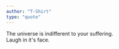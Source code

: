 ```yaml
---
author: "T-Shirt"
type: "quote"
---
```


The universe is indifferent to your suffering.  
Laugh in it's face.

